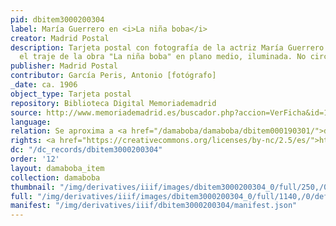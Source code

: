 ```yaml
---
pid: dbitem3000200304
label: María Guerrero en <i>La niña boba</i>
creator: Madrid Postal
description: Tarjeta postal con fotografía de la actriz María Guerrero vestida con
  el traje de la obra "La niña boba" en plano medio, iluminada. No circulada.
publisher: Madrid Postal
contributor: García Peris, Antonio [fotógrafo]
_date: ca. 1906
object_type: Tarjeta postal
repository: Biblioteca Digital Memoriademadrid
source: http://www.memoriademadrid.es/buscador.php?accion=VerFicha&id=10952
language:
relation: Se aproxima a <a href="/damaboba/damaboba/dbitem000190301/">dbitem000190301</a> ; es parte de <a href="/damaboba/damaboba/dbitem0100200302/">dbitem0100200302</a>
rights: <a href="https://creativecommons.org/licenses/by-nc/2.5/es/">https://creativecommons.org/licenses/by-nc/2.5/es/</a>
dc: "/dc_records/dbitem3000200304"
order: '12'
layout: damaboba_item
collection: damaboba
thumbnail: "/img/derivatives/iiif/images/dbitem3000200304_0/full/250,/0/default.jpg"
full: "/img/derivatives/iiif/images/dbitem3000200304_0/full/1140,/0/default.jpg"
manifest: "/img/derivatives/iiif/dbitem3000200304/manifest.json"
---
```

